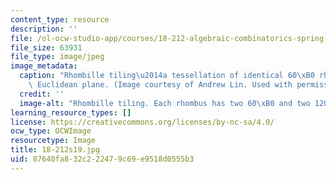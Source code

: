 ```yaml
---
content_type: resource
description: ''
file: /ol-ocw-studio-app/courses/18-212-algebraic-combinatorics-spring-2019/87640fa832c222479c69e9518d0555b3_18-212s19.jpg
file_size: 63931
file_type: image/jpeg
image_metadata:
  caption: "Rhombille tiling\u2014a tessellation of identical 60\xB0 rhombi on the\
    \ Euclidean plane. (Image courtesy of Andrew Lin. Used with permission.)"
  credit: ''
  image-alt: "Rhombille tiling. Each rhombus has two 60\xB0 and two 120\xB0 angles."
learning_resource_types: []
license: https://creativecommons.org/licenses/by-nc-sa/4.0/
ocw_type: OCWImage
resourcetype: Image
title: 18-212s19.jpg
uid: 87640fa8-32c2-2247-9c69-e9518d0555b3
---
```

